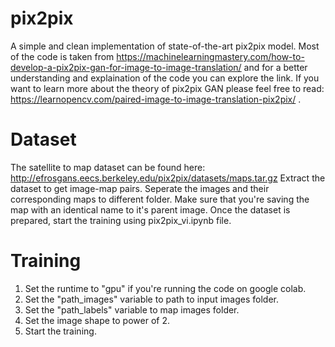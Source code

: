 # pix2pix
A simple and clean implementation of state-of-the-art pix2pix model. Most of the code is taken from https://machinelearningmastery.com/how-to-develop-a-pix2pix-gan-for-image-to-image-translation/ and for a better understanding and explaination of the code you can explore the link. If you want to learn more about the theory of pix2pix GAN please feel free to read: https://learnopencv.com/paired-image-to-image-translation-pix2pix/ . 

# Dataset
The satellite to map dataset can be found here: http://efrosgans.eecs.berkeley.edu/pix2pix/datasets/maps.tar.gz
Extract the dataset to get image-map pairs. Seperate the images and their corresponding maps to different folder. Make sure that you're saving the map with an identical name to it's parent image.
Once the dataset is prepared, start the training using pix2pix_vi.ipynb file.

# Training
1. Set the runtime to "gpu" if you're running the code on google colab. 
2. Set the "path_images" variable to path to input images folder.
3. Set the "path_labels" variable to map images folder.
4. Set the image shape to power of 2. 
5. Start the training.
